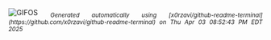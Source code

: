 <div align="justify">
<picture>
    <source media="(prefers-color-scheme: dark)" srcset="https://i.ibb.co/N295yr5D/output-gif.gif">
    <source media="(prefers-color-scheme: light)" srcset="https://i.ibb.co/N295yr5D/output-gif.gif">
    <img alt="GIFOS" src="https://i.ibb.co/N295yr5D/output-gif.gif">
</picture>
<sub><i>Generated automatically using [x0rzavi/github-readme-terminal](https://github.com/x0rzavi/github-readme-terminal) on Thu Apr 03 08:52:43 PM EDT 2025</i></sub>
</div>

<!--  -->